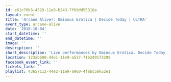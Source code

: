```yaml
---
id: e61c70b3-4529-11e9-b243-7f89dd55318a
layout: event
title: 'Arcane Alive!: Ominous Erotica | Decide Today | ULTRA'
event_type: arcane-alive
date: '2018-10-04'
start_datetime: ''
end_datetime: ''
image: ''
description: ''
short_description: 'Live performances by Ominous Erotica. Decide Today, and ULTRA'
location: 123abb00-44e1-11e9-a537-716249173299
facebook_event_link: ''
tickets_link: ''
playlist: 43657112-44e2-11e9-a960-4fabc58k52e1
---
```


